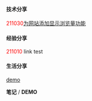 #### 技术分享

<font color="red">211030</font>[为网站添加显示浏览量功能](./Technology/2021/add-views-function.md)



#### 经验分享

<font color="red">211010</font> link test



#### 生活分享

[demo](./Technology/2021/add-views-function.md)





**笔记** / **DEMO**
